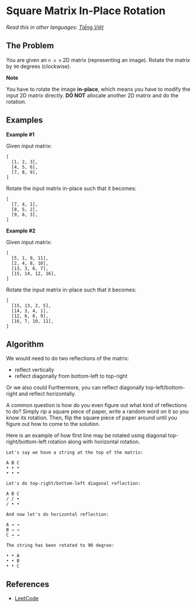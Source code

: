 # Square Matrix In-Place Rotation

_Read this in other languages:_
[_Tiếng Việt_](README.md)

## The Problem

You are given an `n x n` 2D matrix (representing an image).
Rotate the matrix by `90` degrees (clockwise).

**Note**

You have to rotate the image **in-place**, which means you
have to modify the input 2D matrix directly. **DO NOT** allocate
another 2D matrix and do the rotation.

## Examples

**Example #1**

Given input matrix:

```
[
  [1, 2, 3],
  [4, 5, 6],
  [7, 8, 9],
]
```

Rotate the input matrix in-place such that it becomes:

```
[
  [7, 4, 1],
  [8, 5, 2],
  [9, 6, 3],
]
```

**Example #2**

Given input matrix:

```
[
  [5, 1, 9, 11],
  [2, 4, 8, 10],
  [13, 3, 6, 7],
  [15, 14, 12, 16],
]
```

Rotate the input matrix in-place such that it becomes:

```
[
  [15, 13, 2, 5],
  [14, 3, 4, 1],
  [12, 6, 8, 9],
  [16, 7, 10, 11],
]
```

## Algorithm

We would need to do two reflections of the matrix:

- reflect vertically
- reflect diagonally from bottom-left to top-right

Or we also could Furthermore, you can reflect diagonally
top-left/bottom-right and reflect horizontally.

A common question is how do you even figure out what kind
of reflections to do? Simply rip a square piece of paper,
write a random word on it so you know its rotation. Then,
flip the square piece of paper around until you figure out
how to come to the solution.

Here is an example of how first line may be rotated using
diagonal top-right/bottom-left rotation along with horizontal
rotation.

```
Let's say we have a string at the top of the matrix:

A B C
• • •
• • •

Let's do top-right/bottom-left diagonal reflection:

A B C
/ / •
/ • •

And now let's do horizontal reflection:

A → →
B → →
C → →

The string has been rotated to 90 degree:

• • A
• • B
• • C
```

## References

- [LeetCode](https://leetcode.com/problems/rotate-image/description/)
